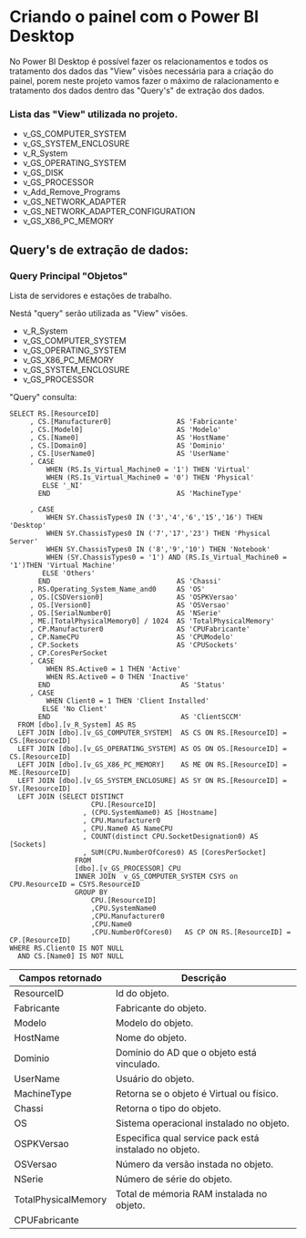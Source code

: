 # Criando o painel com o Power BI Desktop

No Power BI Desktop é possível fazer os relacionamentos e todos os tratamento dos dados das "View" visões necessária para a criação do painel, porem neste projeto vamos fazer o máximo de ralacionamento e tratamento dos dados dentro das "Query's" de extração dos dados.

### Lista das "View" utilizada no projeto.
* v_GS_COMPUTER_SYSTEM
* v_GS_SYSTEM_ENCLOSURE
* v_R_System
* v_GS_OPERATING_SYSTEM
* v_GS_DISK
* v_GS_PROCESSOR
* v_Add_Remove_Programs
* v_GS_NETWORK_ADAPTER
* v_GS_NETWORK_ADAPTER_CONFIGURATION
* v_GS_X86_PC_MEMORY

## Query's de extração de dados:


### Query Principal "Objetos"
Lista de servidores e estações de trabalho.

Nestá "query" serão utilizada as "View" visões.
* v_R_System
* v_GS_COMPUTER_SYSTEM
* v_GS_OPERATING_SYSTEM
* v_GS_X86_PC_MEMORY
* v_GS_SYSTEM_ENCLOSURE
* v_GS_PROCESSOR

"Query" consulta:
```
SELECT RS.[ResourceID]         
     , CS.[Manufacturer0]                AS 'Fabricante'
     , CS.[Model0]                       AS 'Modelo'
     , CS.[Name0]                        AS 'HostName'
     , CS.[Domain0]                      AS 'Dominio'
     , CS.[UserName0]                    AS 'UserName'
     , CASE
         WHEN (RS.Is_Virtual_Machine0 = '1') THEN 'Virtual'
         WHEN (RS.Is_Virtual_Machine0 = '0') THEN 'Physical'
        ELSE '_NI'
       END                               AS 'MachineType'

     , CASE
         WHEN SY.ChassisTypes0 IN ('3','4','6','15','16') THEN 'Desktop'
         WHEN SY.ChassisTypes0 IN ('7','17','23') THEN 'Physical Server'
         WHEN SY.ChassisTypes0 IN ('8','9','10') THEN 'Notebook'
         WHEN (SY.ChassisTypes0 = '1') AND (RS.Is_Virtual_Machine0 = '1')THEN 'Virtual Machine'
        ELSE 'Others'
       END                               AS 'Chassi' 
     , RS.Operating_System_Name_and0     AS 'OS'
     , OS.[CSDVersion0]                  AS 'OSPKVersao'
     , OS.[Version0]                     AS 'OSVersao'
     , OS.[SerialNumber0]                AS 'NSerie'
     , ME.[TotalPhysicalMemory0] / 1024  AS 'TotalPhysicalMemory'
     , CP.Manufacturer0                  AS 'CPUFabricante'
     , CP.NameCPU                        AS 'CPUModelo'
     , CP.Sockets                        AS 'CPUSockets'
     , CP.CoresPerSocket
     , CASE
         WHEN RS.Active0 = 1 THEN 'Active'
         WHEN RS.Active0 = 0 THEN 'Inactive'                     
       END                                AS 'Status'
     , CASE
         WHEN Client0 = 1 THEN 'Client Installed'
        ELSE 'No Client'
       END                                AS 'ClientSCCM'
  FROM [dbo].[v_R_System] AS RS
  LEFT JOIN [dbo].[v_GS_COMPUTER_SYSTEM]  AS CS ON RS.[ResourceID] = CS.[ResourceID]
  LEFT JOIN [dbo].[v_GS_OPERATING_SYSTEM] AS OS ON OS.[ResourceID] = CS.[ResourceID]
  LEFT JOIN [dbo].[v_GS_X86_PC_MEMORY]    AS ME ON RS.[ResourceID] = ME.[ResourceID]
  LEFT JOIN [dbo].[v_GS_SYSTEM_ENCLOSURE] AS SY ON RS.[ResourceID] = SY.[ResourceID]
  LEFT JOIN (SELECT DISTINCT 
				    CPU.[ResourceID]
				  , (CPU.SystemName0) AS [Hostname]
				  , CPU.Manufacturer0
				  , CPU.Name0 AS NameCPU
				  , COUNT(distinct CPU.SocketDesignation0) AS [Sockets]
				  , SUM(CPU.NumberOfCores0) AS [CoresPerSocket]
				FROM 
				[dbo].[v_GS_PROCESSOR] CPU
				INNER JOIN  v_GS_COMPUTER_SYSTEM CSYS on CPU.ResourceID = CSYS.ResourceID
				GROUP BY
					CPU.[ResourceID]
					,CPU.SystemName0
					,CPU.Manufacturer0
					,CPU.Name0
					,CPU.NumberOfCores0)   AS CP ON RS.[ResourceID] = CP.[ResourceID]
WHERE RS.Client0 IS NOT NULL 
  AND CS.[Name0] IS NOT NULL 
```
| Campos retornado        | Descrição                                                              |
|-------------------------|------------------------------------------------------------------------|
| ResourceID              | Id do objeto.  |
| Fabricante              | Fabricante do objeto. |
| Modelo                  | Modelo do objeto.   |
| HostName                | Nome do objeto. |
| Dominio                 | Domínio do AD que o objeto está vinculado. |
| UserName                | Usuário do objeto. |
| MachineType             | Retorna se o objeto é Virtual ou físico. |
| Chassi                  | Retorna o tipo do objeto. |
| OS                      | Sistema operacional instalado no objeto. |
| OSPKVersao              | Especifica qual service pack está instalado no objeto. |
| OSVersao                | Número da versão instada no objeto. |
| NSerie                  | Número de série do objeto. |
| TotalPhysicalMemory     | Total de mémoria RAM instalada no objeto. |
| CPUFabricante           | 


